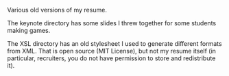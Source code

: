 
Various old versions of my resume.

The keynote directory has some slides I threw together for some students making games.

The XSL directory has an old stylesheet I used to generate different formats from 
XML. That is open source (MIT License), but not my resume itself (in particular, recruiters, you do not have permission to store and redistribute it).
